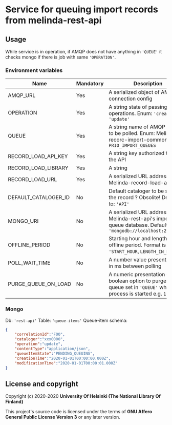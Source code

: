 # Service for queuing import records from melinda-rest-api

## Usage
While service is in operation, if AMQP does not have anything in `'QUEUE'` it checks mongo if there is job with same `'OPERATION'`.

### Environment variables
| Name                 | Mandatory | Description                                                                                                        |
|----------------------|-----------|--------------------------------------------------------------------------------------------------------------------|
| AMQP_URL             | Yes       | A serialized object of AMQP connection config                                                                      |
| OPERATION            | Yes       | A string state of passing operations. Enum: `'create'` or `'update'`                                               |
| QUEUE                | Yes       | A string name of AMQP queue to be polled. Enum: Melinda-recorc-import-commons `PRIO_IMPORT_QUEUES`                 |
| RECORD_LOAD_API_KEY  | Yes       | A string key authorized to use the API                                                                             |
| RECORD_LOAD_LIBRARY  | Yes       | A string                                                                                                           |
| RECORD_LOAD_URL      | Yes       | A serialized URL address of Melinda-record-load-api                                                                |
| DEFAULT_CATALOGER_ID | No        | Default cataloger to be set to the record ? Obsolite! Defaults to: `'API'`                                         |
| MONGO_URI            | No        | A serialized URL address of Melinda-rest-api's import queue database. Defaults to `'mongodb://localhost:27017/db'` |
| OFFLINE_PERIOD       | No        | Starting hour and length of offline period. Format is `'START_HOUR,LENGTH_IN_HOURS'`,                              |
| POLL_WAIT_TIME       | No        | A number value presenting time in ms between polling                                                               |
| PURGE_QUEUE_ON_LOAD  | No        | A numeric presentation of boolean option to purge AMQP queue set in `'QUEUE'` when process is started e.g. `1`     |

### Mongo
Db: `'rest-api'`
Table: `'queue-items'`
Queue-item schema:
```json
{
	"correlationId":"FOO",
	"cataloger":"xxx0000",
	"operation":"update",
	"contentType":"application/json",
	"queueItemState":"PENDING_QUEUING",
	"creationTime":"2020-01-01T00:00:00.000Z",
	"modificationTime":"2020-01-01T00:00:01.000Z"
}
```

## License and copyright

Copyright (c) 2020-2020 **University Of Helsinki (The National Library Of Finland)**

This project's source code is licensed under the terms of **GNU Affero General Public License Version 3** or any later version.